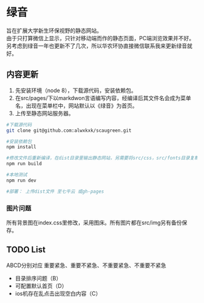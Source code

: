 # 绿音
旨在扩展大学新生环保视野的静态网站。  
由于只打算微信上显示，只针对移动端而作的静态页面，PC端浏览效果并不好。另考虑到绿音一年也更新不了几次，所以华农环协直接微信联系我来更新绿音就好。

## 内容更新
1. 先安装环境（node 8），下载源代码，安装依赖包。
2. 在src/pages/下以markdwon言语编写内容，经编译后其文件名会成为菜单名，出现在菜单栏中，网站默认以《绿音》为首页。
3. 上传至静态网站服务器。
```bash
#下载源代码
git clone git@github.com:alwxkxk/scaugreen.git

#安装依赖包
npm install 

#修改文件后重新编译，在dist目录里输出静态网站，另需要将src/css，src/fonts目录复制到dist/目录下。
npm run build

#本地测试
npm run dev 

#部署： 上传dist文件 至七牛云 或gh-pages
```
### 图片问题
所有背景图在index.css里修改，采用图床。所有图片都在src/img另有备份保存。

## TODO List
ABCD分别对应 重要紧急、重要不紧急、不重要紧急、不重要不紧急
- 目录排序问题（B）
- 可配置默认首页（D）
- ios机存在乱点击出现空白内容（C）